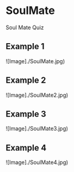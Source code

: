 # SoulMate
 Soul Mate Quiz

## Example 1
![Image]./SoulMate.jpg)
## Example 2
![Image]./SoulMate2.jpg)
## Example 3
![Image]./SoulMate3.jpg)
## Example 4
![Image]./SoulMate4.jpg)
